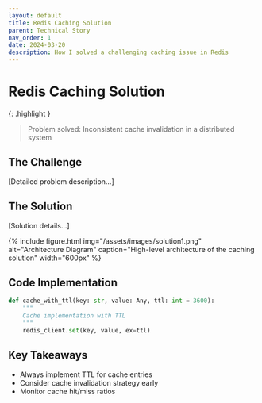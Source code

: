 ```yaml
---
layout: default
title: Redis Caching Solution
parent: Technical Story
nav_order: 1
date: 2024-03-20
description: How I solved a challenging caching issue in Redis
---
```


# Redis Caching Solution

{: .highlight }
> Problem solved: Inconsistent cache invalidation in a distributed system

## The Challenge

[Detailed problem description...]

## The Solution

[Solution details...]

{% include figure.html 
    img="/assets/images/solution1.png"
    alt="Architecture Diagram"
    caption="High-level architecture of the caching solution" 
    width="600px" %}

## Code Implementation

```python
def cache_with_ttl(key: str, value: Any, ttl: int = 3600):
    """
    Cache implementation with TTL
    """
    redis_client.set(key, value, ex=ttl)
```

## Key Takeaways

- Always implement TTL for cache entries
- Consider cache invalidation strategy early
- Monitor cache hit/miss ratios